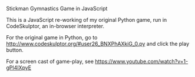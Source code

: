 Stickman Gymnastics Game in JavaScript

This is a JavaScript re-working of my original Python game, run in CodeSkulptor, an in-browser interpreter.

For the original game in Python, go to http://www.codeskulptor.org/#user26_BNXPhAXkiG_0.py and click the play button.

For a screen cast of game-play, see https://www.youtube.com/watch?v=1-gPl4IXpyE

